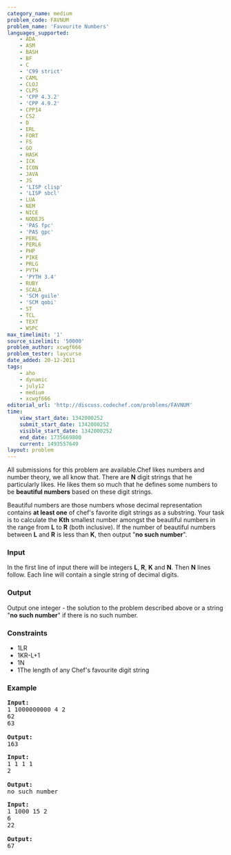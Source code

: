 ```yaml
---
category_name: medium
problem_code: FAVNUM
problem_name: 'Favourite Numbers'
languages_supported:
    - ADA
    - ASM
    - BASH
    - BF
    - C
    - 'C99 strict'
    - CAML
    - CLOJ
    - CLPS
    - 'CPP 4.3.2'
    - 'CPP 4.9.2'
    - CPP14
    - CS2
    - D
    - ERL
    - FORT
    - FS
    - GO
    - HASK
    - ICK
    - ICON
    - JAVA
    - JS
    - 'LISP clisp'
    - 'LISP sbcl'
    - LUA
    - NEM
    - NICE
    - NODEJS
    - 'PAS fpc'
    - 'PAS gpc'
    - PERL
    - PERL6
    - PHP
    - PIKE
    - PRLG
    - PYTH
    - 'PYTH 3.4'
    - RUBY
    - SCALA
    - 'SCM guile'
    - 'SCM qobi'
    - ST
    - TCL
    - TEXT
    - WSPC
max_timelimit: '1'
source_sizelimit: '50000'
problem_author: xcwgf666
problem_tester: laycurse
date_added: 20-12-2011
tags:
    - aho
    - dynamic
    - july12
    - medium
    - xcwgf666
editorial_url: 'http://discuss.codechef.com/problems/FAVNUM'
time:
    view_start_date: 1342000252
    submit_start_date: 1342000252
    visible_start_date: 1342000252
    end_date: 1735669800
    current: 1493557649
layout: problem
---
```

All submissions for this problem are available.Chef likes numbers and number theory, we all know that. There are **N** digit strings that he particularly likes. He likes them so much that he defines some numbers to be **beautiful numbers** based on these digit strings.

Beautiful numbers are those numbers whose decimal representation contains **at least one** of chef's favorite digit strings as a substring. Your task is to calculate the **Kth** smallest number amongst the beautiful numbers in the range from **L** to **R** (both inclusive). If the number of beautiful numbers between **L** and **R** is less than **K**, then output "**no such number**".

### Input

In the first line of input there will be integers **L**, **R**, **K** and **N**. Then **N** lines follow. Each line will contain a single string of decimal digits.

### Output

Output one integer - the solution to the problem described above or a string "**no such number**" if there is no such number.

### Constraints

- 1LR
- 1KR-L+1
- 1N
- 1The length of any Chef's favourite digit string


### Example

<pre>
<b>Input:</b>
1 1000000000 4 2
62
63

<b>Output:</b>
163
</pre>
<pre>
<b>Input:</b>
1 1 1 1
2

<b>Output:</b>
no such number
</pre>
<pre>
<b>Input:</b>
1 1000 15 2
6
22

<b>Output:</b>
67
</pre>